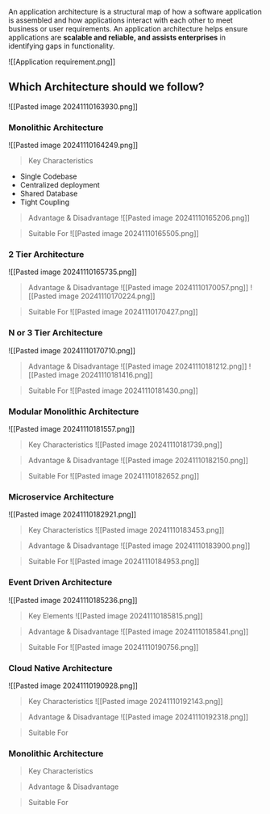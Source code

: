 An application architecture is a structural map of how a software application is assembled and how applications interact with each other to meet business or user requirements. An application architecture helps ensure applications are **scalable and reliable, and assists enterprises** in identifying gaps in functionality.

![[Application requirement.png]]

## Which Architecture should we follow?

![[Pasted image 20241110163930.png]]

### Monolithic Architecture
![[Pasted image 20241110164249.png]]

> Key Characteristics
- Single Codebase
- Centralized deployment
- Shared Database
- Tight Coupling

> Advantage & Disadvantage
> ![[Pasted image 20241110165206.png]]



>Suitable For
>![[Pasted image 20241110165505.png]]



### 2 Tier Architecture

![[Pasted image 20241110165735.png]]

> Advantage & Disadvantage
> ![[Pasted image 20241110170057.png]]
> ![[Pasted image 20241110170224.png]]



>Suitable For ![[Pasted image 20241110170427.png]]




### N or 3 Tier Architecture
![[Pasted image 20241110170710.png]]


> Advantage & Disadvantage
> ![[Pasted image 20241110181212.png]]
> ![[Pasted image 20241110181416.png]]



>Suitable For ![[Pasted image 20241110181430.png]]




### Modular Monolithic Architecture
![[Pasted image 20241110181557.png]]

> Key Characteristics 
> ![[Pasted image 20241110181739.png]]
> 




> Advantage & Disadvantage 
> ![[Pasted image 20241110182150.png]]



>Suitable For ![[Pasted image 20241110182652.png]]


### Microservice Architecture
![[Pasted image 20241110182921.png]]

> Key Characteristics
> ![[Pasted image 20241110183453.png]]



> Advantage & Disadvantage
> ![[Pasted image 20241110183900.png]]


>Suitable For
>![[Pasted image 20241110184953.png]]

### Event Driven Architecture
![[Pasted image 20241110185236.png]]


> Key Elements
> ![[Pasted image 20241110185815.png]]


> Advantage & Disadvantage
> ![[Pasted image 20241110185841.png]]


>Suitable For
>![[Pasted image 20241110190756.png]]

### Cloud Native Architecture
![[Pasted image 20241110190928.png]]


> Key Characteristics
> ![[Pasted image 20241110192143.png]]



> Advantage & Disadvantage
> ![[Pasted image 20241110192318.png]]



>Suitable For

 

### Monolithic Architecture
> Key Characteristics

> Advantage & Disadvantage

>Suitable For

